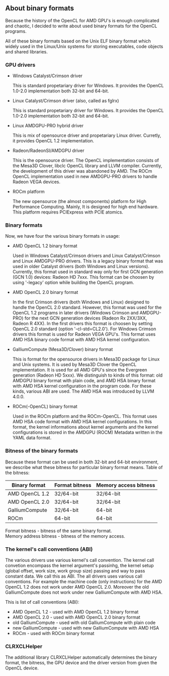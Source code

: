 ## About binary formats

Because the history of the OpenCL for AMD GPU's is enough complicated and chaotic,
I decided to write about used binary formats for the OpenCL programs.

All of these binary formats based on the Unix ELF binary format which widely used in
the Linux/Unix systems for storing executables, code objects and shared libraries.

### GPU drivers

* Windows Catalyst/Crimson driver

    This is standard propetariary driver for Windows. It provides the OpenCL 1.0-2.0
implementation both 32-bit and 64-bit.

* Linux Catalyst/Crimson driver (also, called as fglrx)

    This is standard propetariary driver for Windows. It provides the OpenCL 1.0-2.0
implementation both 32-bit and 64-bit.

* Linux AMDGPU-PRO hybrid driver

    This is mix of opensource driver and propetariary Linux driver. Curretly,
it provides OpenCL 1.2 implementation. 

* Radeon/RadeonSI/AMDGPU driver

    This is the opensource driver. The OpenCL implementation consists of the Mesa3D Clover,
libclc OpenCL library and LLVM compiler. Currently, the development of this driver was
abandoned by AMD. The ROCm OpenCL implementation used in new AMDGPU-PRO drivers to handle
Radeon VEGA devices.

* ROCm platform

  The new opensource (the almost components) platform for High Performance Computing.
Mainly, It is designed for high end hardware. This platform requires PCIExpress with
PCIE atomics.

### Binary formats

Now, we have four the various binary formats in usage:

* AMD OpenCL 1.2 binary format

    Used in Windows Catalyst/Crimson drivers and Linux Catalyst/Crimson and
Linux AMDGPU-PRO drivers. This is a legacy binary format that was used in older
Catalyst drivers (both Windows and Linux versions). Currently, this format used in
standard way only for first GCN generation (GCN 1.0) devices: Radeon HD 7xxx.
This format can be choosen by using '-legacy' option while building the OpenCL program.

* AMD OpenCL 2.0 binary format

    In the first Crimson drivers (both Windows and Linux) designed to handle the OpenCL 2.0
standard. However, this format was used for the OpenCL 1.2 programs in later drivers
(Windows Crimson and AMDGPU-PRO) for the next GCN generation devices
(Radeon Rx 2XX/3XX, Radeon R 4XX). In the first drivers this format is choosen
by setting OpenCL 2.0 standard (option '-cl-std=CL2.0'). For Windows Crimson drivers
this format is used for Radeon VEGA GPU's. This format uses AMD HSA binary code format
with AMD HSA kernel configuration.

* GalliumCompute (Mesa3D/Clover) binary format

    This is format for the opensource drivers in Mesa3D package for Linux and Unix systems.
It is used by Mesa3D Clover the OpenCL implementation. It is used for all AMD GPU's
since the Evergreen generation (Radeon HD 5xxx). We distinguish to kinds of this format:
old AMDGPU binary format with plain code, and AMD HSA binary format with AMD HSA kernel
configuration in the program code. For these kinds, various ABI are used.
The AMD HSA was introduced by LLVM 4.0.0.

* ROCm(-OpenCL) binary format

    Used in the ROCm platform and the ROCm-OpenCL. This format uses AMD HSA code format with
AMD HSA kernel configurations. In this format, the kernel informations about
kernel arguments and the kernel configurations is stored in the AMDGPU (ROCM) Metadata
written in the YAML data format.

### Bitness of the binary formats

Because these format can be used in both 32-bit and 64-bit environment, we describe
what these bitness for particular binary format means. Table of the bitness:

Binary format          | Format bitness  | Memory access bitness
-----------------------|-----------------|----------------------------------
AMD OpenCL 1.2         | 32/64-bit       | 32/64-bit
AMD OpenCL 2.0         | 32/64-bit       | 32/64-bit
GalliumCompute         | 32/64-bit       | 64-bit
ROCm                   | 64-bit          | 64-bit

Format bitness - bitness of the same binary format.  
Memory address bitness - bitness of the memory access.

### The kernel's call conventions (ABI)

The various drivers use various kernel's call convention. The kernel call convetion
encompass the kernel argument's passinhg, the kernel setup
(global offset, work size, work group size) passing and way to pass constant data.
We call this as ABI.
The all drivers uses various call conventions. For example the machine code (only
instructions) for the AMD OpenCL 1.2 does not work under AMD OpenCL 2.0.
Moreover the old GalliumCompute does not work under new GalliumCompute with AMD HSA.

This is list of call conventions (ABI):

* AMD OpenCL 1.2 - used with AMD OpenCL 1.2 binary format
* AMD OpenCL 2.0 - used with AMD OpenCL 2.0 binary format
* old GalliumCompute - used with old GalliumCompute with plain code
* new GalliumCompute - used with new GalliumCompute with AMD HSA
* ROCm - used with ROCm binary format

### CLRXCLHelper

The additional library CLRXCLHelper automatically determines the binary format,
the bitness, the GPU device and the driver version from given the OpenCL device.
